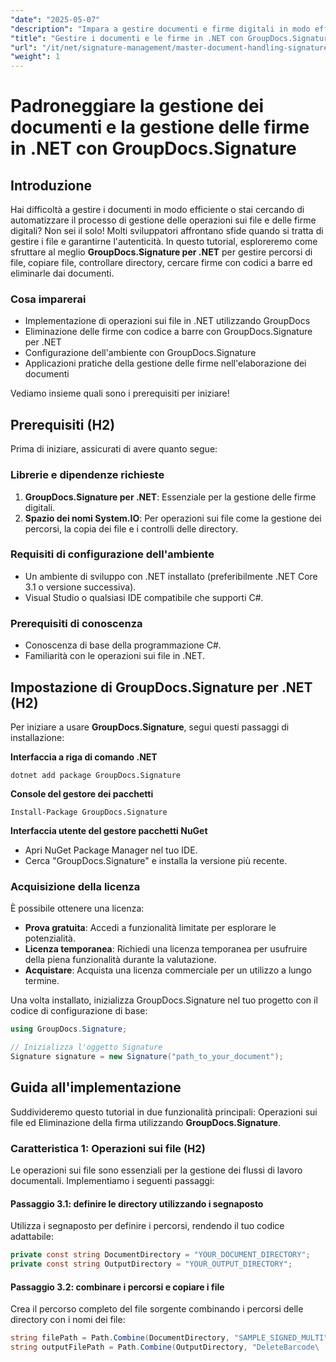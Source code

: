 ```yaml
---
"date": "2025-05-07"
"description": "Impara a gestire documenti e firme digitali in modo efficiente in .NET utilizzando GroupDocs.Signature. Automatizza le operazioni sui file, la ricerca e l'eliminazione delle firme con codice a barre."
"title": "Gestire i documenti e le firme in .NET con GroupDocs.Signature"
"url": "/it/net/signature-management/master-document-handling-signature-management-dotnet/"
"weight": 1
---
```


# Padroneggiare la gestione dei documenti e la gestione delle firme in .NET con GroupDocs.Signature

## Introduzione

Hai difficoltà a gestire i documenti in modo efficiente o stai cercando di automatizzare il processo di gestione delle operazioni sui file e delle firme digitali? Non sei il solo! Molti sviluppatori affrontano sfide quando si tratta di gestire i file e garantirne l'autenticità. In questo tutorial, esploreremo come sfruttare al meglio **GroupDocs.Signature per .NET** per gestire percorsi di file, copiare file, controllare directory, cercare firme con codici a barre ed eliminarle dai documenti.

### Cosa imparerai

- Implementazione di operazioni sui file in .NET utilizzando GroupDocs
- Eliminazione delle firme con codice a barre con GroupDocs.Signature per .NET
- Configurazione dell'ambiente con GroupDocs.Signature
- Applicazioni pratiche della gestione delle firme nell'elaborazione dei documenti

Vediamo insieme quali sono i prerequisiti per iniziare!

## Prerequisiti (H2)

Prima di iniziare, assicurati di avere quanto segue:

### Librerie e dipendenze richieste

1. **GroupDocs.Signature per .NET**: Essenziale per la gestione delle firme digitali.
2. **Spazio dei nomi System.IO**: Per operazioni sui file come la gestione dei percorsi, la copia dei file e i controlli delle directory.

### Requisiti di configurazione dell'ambiente

- Un ambiente di sviluppo con .NET installato (preferibilmente .NET Core 3.1 o versione successiva).
- Visual Studio o qualsiasi IDE compatibile che supporti C#.

### Prerequisiti di conoscenza

- Conoscenza di base della programmazione C#.
- Familiarità con le operazioni sui file in .NET.

## Impostazione di GroupDocs.Signature per .NET (H2)

Per iniziare a usare **GroupDocs.Signature**, segui questi passaggi di installazione:

**Interfaccia a riga di comando .NET**
```
dotnet add package GroupDocs.Signature
```

**Console del gestore dei pacchetti**
```
Install-Package GroupDocs.Signature
```

**Interfaccia utente del gestore pacchetti NuGet**

- Apri NuGet Package Manager nel tuo IDE.
- Cerca "GroupDocs.Signature" e installa la versione più recente.

### Acquisizione della licenza

È possibile ottenere una licenza:

- **Prova gratuita**: Accedi a funzionalità limitate per esplorare le potenzialità.
- **Licenza temporanea**: Richiedi una licenza temporanea per usufruire della piena funzionalità durante la valutazione.
- **Acquistare**: Acquista una licenza commerciale per un utilizzo a lungo termine.

Una volta installato, inizializza GroupDocs.Signature nel tuo progetto con il codice di configurazione di base:

```csharp
using GroupDocs.Signature;

// Inizializza l'oggetto Signature
Signature signature = new Signature("path_to_your_document");
```

## Guida all'implementazione

Suddivideremo questo tutorial in due funzionalità principali: Operazioni sui file ed Eliminazione della firma utilizzando **GroupDocs.Signature**.

### Caratteristica 1: Operazioni sui file (H2)

Le operazioni sui file sono essenziali per la gestione dei flussi di lavoro documentali. Implementiamo i seguenti passaggi:

#### Passaggio 3.1: definire le directory utilizzando i segnaposto

Utilizza i segnaposto per definire i percorsi, rendendo il tuo codice adattabile:

```csharp
private const string DocumentDirectory = "YOUR_DOCUMENT_DIRECTORY";
private const string OutputDirectory = "YOUR_OUTPUT_DIRECTORY";
```

#### Passaggio 3.2: combinare i percorsi e copiare i file

Crea il percorso completo del file sorgente combinando i percorsi delle directory con i nomi dei file:

```csharp
string filePath = Path.Combine(DocumentDirectory, "SAMPLE_SIGNED_MULTI");
string outputFilePath = Path.Combine(OutputDirectory, "DeleteBarcode\